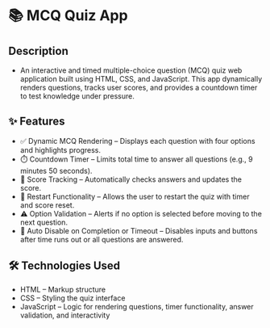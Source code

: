 # 📚 MCQ Quiz App

## Description
- An interactive and timed multiple-choice question (MCQ) quiz web application built using HTML, CSS, and JavaScript. This app dynamically renders questions, tracks user scores, and provides a countdown timer to test knowledge under pressure.

## ✨ Features
- ✅ Dynamic MCQ Rendering – Displays each question with four options and highlights progress.
- ⏱️ Countdown Timer – Limits total time to answer all questions (e.g., 9 minutes 50 seconds).
- 🧠 Score Tracking – Automatically checks answers and updates the score.
- 🔁 Restart Functionality – Allows the user to restart the quiz with timer and score reset.
- ⚠️ Option Validation – Alerts if no option is selected before moving to the next question.
- 🚫 Auto Disable on Completion or Timeout – Disables inputs and buttons after time runs out or all questions are answered.

## 🛠 Technologies Used
- HTML – Markup structure
- CSS – Styling the quiz interface
- JavaScript – Logic for rendering questions, timer functionality, answer validation, and interactivity
